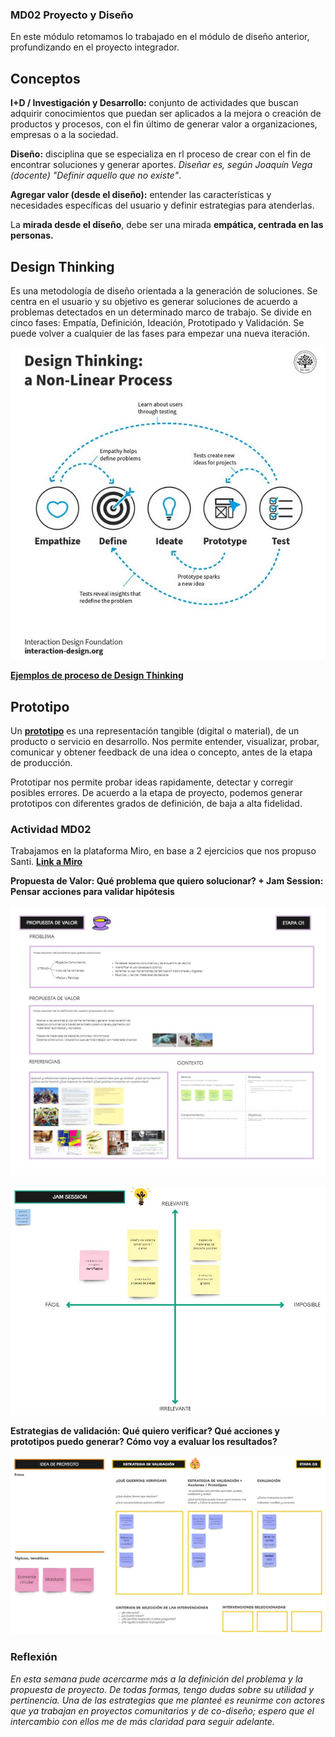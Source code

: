 ### MD02 Proyecto y Diseño

En este módulo retomamos lo trabajado en el módulo de diseño anterior, profundizando en el proyecto integrador.

## Conceptos

**I+D / Investigación y Desarrollo:** conjunto de actividades que buscan adquirir conocimientos que puedan ser aplicados a la mejora o creación de productos y procesos, con el fin último de generar valor a organizaciones, empresas o a la sociedad.

**Diseño:** disciplina que se especializa en rl proceso de crear con el fin de encontrar soluciones y generar aportes. *Diseñar es, según Joaquín Vega (docente) "Definir aquello que no existe"*.

**Agregar valor (desde el diseño):** entender las características y necesidades específicas del usuario y definir estrategias para atenderlas.

La **mirada desde el diseño**, debe ser una mirada **empática, centrada en las personas.**

## Design Thinking

Es una metodología de diseño orientada a la generación de soluciones. 
Se centra en el usuario y su objetivo es generar soluciones de acuerdo a problemas detectados en un determinado marco de trabajo.
Se divide en cinco fases: Empatía, Definición, Ideación, Prototipado y Validación. 
Se puede volver a cualquier de las fases para empezar una nueva iteración.

![](../images/designthinking.jpg)

**[Ejemplos de proceso de Design Thinking](https://youtu.be/_ul3wfKss58?si=zZBwePBU5mRim6iL)**


## Prototipo

Un **[prototipo](https://miro.com/es/prototipos/que-es-prototipo/)** es una representación tangible (digital o material), de un producto o servicio en desarrollo.
Nos permite entender, visualizar, probar, comunicar y obtener feedback de una idea o concepto, antes de la etapa de producción.

Prototipar nos permite probar ideas rapidamente, detectar y corregir posibles errores.
De acuerdo a la etapa de proyecto, podemos generar prototipos con diferentes grados de definición, de baja a alta fidelidad.


### Actividad MD02

Trabajamos en la plataforma Miro, en base a 2 ejercicios que nos propuso Santi.
**[Link a Miro](https://miro.com/app/board/uXjVK9Q-_oY=/)**


**Propuesta de Valor: Qué problema que quiero solucionar? + Jam Session: Pensar acciones para validar hipótesis**

![](../images/MD02-01.jpg)

![](../images/MD02-02.jpg)


**Estrategias de validación: Qué quiero verificar? Qué acciones y prototipos puedo generar? Cómo voy a evaluar los resultados?**

![](../images/MD02-03.jpg)


### Reflexión

*En esta semana pude acercarme más a la definición del problema y la propuesta de proyecto. De todas formas, tengo dudas sobre su utilidad y pertinencia. 
Una de las estrategias que me planteé es reunirme con actores que ya trabajan en proyectos comunitarios y de co-diseño; espero que el intercambio con ellos me de más claridad para seguir adelante.*